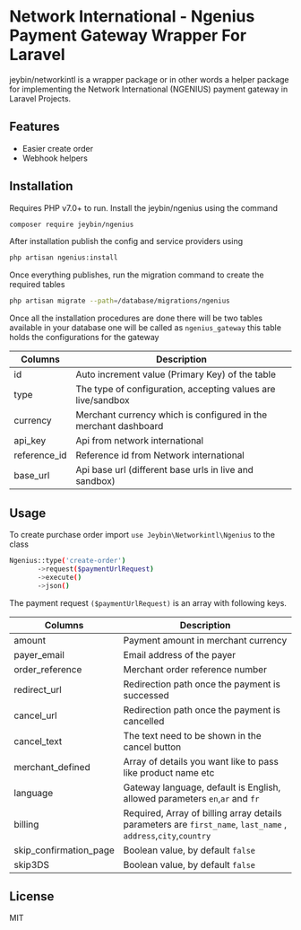 # Network International - Ngenius Payment Gateway Wrapper For Laravel

jeybin/networkintl is a wrapper package or in other words a helper package for implementing the Network International (NGENIUS) payment gateway in Laravel Projects.

## Features

- Easier create order 
- Webhook helpers

## Installation

Requires PHP v7.0+ to run.
Install the jeybin/ngenius using the command

```sh
composer require jeybin/ngenius
```
After installation publish the config and service providers using
```sh
php artisan ngenius:install
```
Once everything publishes, run the migration command to create the required tables
```sh
php artisan migrate --path=/database/migrations/ngenius
```

Once all the installation procedures are done there will be two tables available in your database one will be called as `ngenius_gateway` this table holds the configurations for the gateway

| Columns | Description |
| ------ | ------ |
| id | Auto increment value (Primary Key) of the table |
| type | The type of configuration, accepting values are live/sandbox |
| currency | Merchant currency which is configured in the merchant dashboard |
| api_key | Api from network international |
| reference_id | Reference id from Network international |
| base_url | Api base url (different base urls in live and sandbox)|

## Usage

To create purchase order import `use Jeybin\Networkintl\Ngenius`  to the class

```sh
Ngenius::type('create-order')
       ->request($paymentUrlRequest)
       ->execute()
       ->json()
```

The payment request `($paymentUrlRequest)` is an array with following keys.

| Columns | Description |
| ------ | ------ |
| amount | Payment amount in merchant currency |
| payer_email | Email address of the payer |
| order_reference | Merchant order reference number |
| redirect_url | Redirection path once the payment is successed  |
| cancel_url | Redirection path once the payment is cancelled |
| cancel_text | The text need to be shown in the cancel button |
| merchant_defined | Array of details you want like to pass like product name etc|
| language | Gateway language, default is English, allowed parameters `en`,`ar` and `fr` |
| billing | Required, Array of billing array details parameters are `first_name`, `last_name` , `address`,`city`,`country`|
| skip_confirmation_page | Boolean value, by default `false` |
| skip3DS | Boolean value, by default `false` |



## License

MIT
